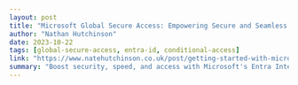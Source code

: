 ```yaml
---
layout: post
title: "Microsoft Global Secure Access: Empowering Secure and Seamless Connectivity"
author: "Nathan Hutchinson"
date: 2023-10-22
tags: [global-secure-access, entra-id, conditional-access]
link: "https://www.natehutchinson.co.uk/post/getting-started-with-microsoft-global-secure-access"
summary: "Boost security, speed, and access with Microsoft's Entra Internet for M365. A game-changer!"
---
```

